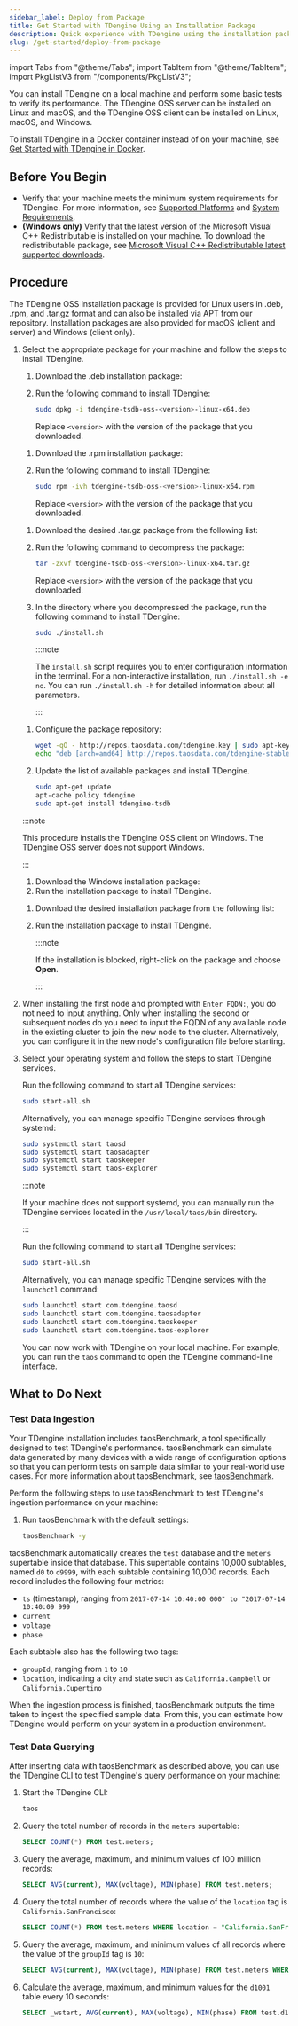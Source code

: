 ```yaml
---
sidebar_label: Deploy from Package
title: Get Started with TDengine Using an Installation Package
description: Quick experience with TDengine using the installation package
slug: /get-started/deploy-from-package
---
```


import Tabs from "@theme/Tabs";
import TabItem from "@theme/TabItem";
import PkgListV3 from "/components/PkgListV3";

You can install TDengine on a local machine and perform some basic tests to verify its performance. The TDengine OSS server can be installed on Linux and macOS, and the TDengine OSS client can be installed on Linux, macOS, and Windows.

To install TDengine in a Docker container instead of on your machine, see [Get Started with TDengine in Docker](../deploy-in-docker/).

## Before You Begin

- Verify that your machine meets the minimum system requirements for TDengine. For more information, see [Supported Platforms](../../tdengine-reference/supported-platforms/) and [System Requirements](../../operations-and-maintenance/system-requirements/).
- **(Windows only)** Verify that the latest version of the Microsoft Visual C++ Redistributable is installed on your machine. To download the redistributable package, see [Microsoft Visual C++ Redistributable latest supported downloads](https://learn.microsoft.com/en-us/cpp/windows/latest-supported-vc-redist?view=msvc-170).

## Procedure

The TDengine OSS installation package is provided for Linux users in .deb, .rpm, and .tar.gz format and can also be installed via APT from our repository. Installation packages are also provided for macOS (client and server) and Windows (client only).

1. Select the appropriate package for your machine and follow the steps to install TDengine.

   <Tabs>
   <TabItem label=".deb" value="debinst">

   1. Download the .deb installation package:
      <PkgListV3 type={6}/>
   2. Run the following command to install TDengine:

      ```bash
      sudo dpkg -i tdengine-tsdb-oss-<version>-linux-x64.deb
      ```

      Replace `<version>` with the version of the package that you downloaded.

   </TabItem>

   <TabItem label=".rpm" value="rpminst">

   1. Download the .rpm installation package:
      <PkgListV3 type={5}/>
   2. Run the following command to install TDengine:

      ```bash
      sudo rpm -ivh tdengine-tsdb-oss-<version>-linux-x64.rpm
      ```

      Replace `<version>` with the version of the package that you downloaded.

   </TabItem>

   <TabItem label=".tar.gz" value="tarinst">

   1. Download the desired .tar.gz package from the following list:
      <PkgListV3 type={0}/>
   2. Run the following command to decompress the package:

      ```bash
      tar -zxvf tdengine-tsdb-oss-<version>-linux-x64.tar.gz
      ```

      Replace `<version>` with the version of the package that you downloaded.
   3. In the directory where you decompressed the package, run the following command to install TDengine:

      ```bash
      sudo ./install.sh
      ```

      :::note

      The `install.sh` script requires you to enter configuration information in the terminal. For a non-interactive installation, run `./install.sh -e no`. You can run `./install.sh -h` for detailed information about all parameters.

      :::

   </TabItem>

   <TabItem label="APT" value="apt-get">

   1. Configure the package repository:

      ```bash
      wget -qO - http://repos.taosdata.com/tdengine.key | sudo apt-key add -
      echo "deb [arch=amd64] http://repos.taosdata.com/tdengine-stable stable main" | sudo tee /etc/apt/sources.list.d/tdengine-stable.list
      ```

   2. Update the list of available packages and install TDengine.

      ```bash
      sudo apt-get update
      apt-cache policy tdengine
      sudo apt-get install tdengine-tsdb
      ```

   </TabItem>

   <TabItem label="Windows" value="windows">

   :::note

   This procedure installs the TDengine OSS client on Windows. The TDengine OSS server does not support Windows.

   :::

   1. Download the Windows installation package:
      <PkgListV3 type={3}/>
   2. Run the installation package to install TDengine.

   </TabItem>

   <TabItem label="macOS" value="macos">

   1. Download the desired installation package from the following list:
      <PkgListV3 type={7}/>
   2. Run the installation package to install TDengine.

      :::note

      If the installation is blocked, right-click on the package and choose **Open**.

      :::

   </TabItem>
   </Tabs>

2. When installing the first node and prompted with `Enter FQDN:`, you do not need to input anything. Only when installing the second or subsequent nodes do you need to input the FQDN of any available node in the existing cluster to join the new node to the cluster. Alternatively, you can configure it in the new node's configuration file before starting.

3. Select your operating system and follow the steps to start TDengine services.

   <Tabs>
   <TabItem label="Linux" value="linux">

   Run the following command to start all TDengine services:

   ```bash
   sudo start-all.sh 
   ```

   Alternatively, you can manage specific TDengine services through systemd:

   ```bash
   sudo systemctl start taosd
   sudo systemctl start taosadapter
   sudo systemctl start taoskeeper
   sudo systemctl start taos-explorer
   ```

   :::note

   If your machine does not support systemd, you can manually run the TDengine services located in the `/usr/local/taos/bin` directory.

   :::

   </TabItem>

   <TabItem label="macOS" value="macos">

   Run the following command to start all TDengine services:

   ```bash
   sudo start-all.sh
   ```

   Alternatively, you can manage specific TDengine services with the `launchctl` command:

   ```bash
   sudo launchctl start com.tdengine.taosd
   sudo launchctl start com.tdengine.taosadapter
   sudo launchctl start com.tdengine.taoskeeper
   sudo launchctl start com.tdengine.taos-explorer
   ```

   </TabItem>
   </Tabs>

   You can now work with TDengine on your local machine. For example, you can run the `taos` command to open the TDengine command-line interface.

## What to Do Next

### Test Data Ingestion

Your TDengine installation includes taosBenchmark, a tool specifically designed to test TDengine's performance. taosBenchmark can simulate data generated by many devices with a wide range of configuration options so that you can perform tests on sample data similar to your real-world use cases. For more information about taosBenchmark, see [taosBenchmark](../../tdengine-reference/tools/taosbenchmark/).

Perform the following steps to use taosBenchmark to test TDengine's ingestion performance on your machine:

1. Run taosBenchmark with the default settings:

   ```bash
   taosBenchmark -y
   ```

taosBenchmark automatically creates the `test` database and the `meters` supertable inside that database. This supertable contains 10,000 subtables, named `d0` to `d9999`, with each subtable containing 10,000 records. Each record includes the following four metrics:

- `ts` (timestamp), ranging from `2017-07-14 10:40:00 000" to "2017-07-14 10:40:09 999`
- `current`
- `voltage`
- `phase`

Each subtable also has the following two tags:

- `groupId`, ranging from `1` to `10`
- `location`, indicating a city and state such as `California.Campbell` or `California.Cupertino`

When the ingestion process is finished, taosBenchmark outputs the time taken to ingest the specified sample data. From this, you can estimate how TDengine would perform on your system in a production environment.

### Test Data Querying

After inserting data with taosBenchmark as described above, you can use the TDengine CLI to test TDengine's query performance on your machine:

1. Start the TDengine CLI:

   ```bash
   taos
   ```

2. Query the total number of records in the `meters` supertable:

   ```sql
   SELECT COUNT(*) FROM test.meters;
   ```

3. Query the average, maximum, and minimum values of 100 million records:

   ```sql
   SELECT AVG(current), MAX(voltage), MIN(phase) FROM test.meters;
   ```

4. Query the total number of records where the value of the `location` tag is `California.SanFrancisco`:

   ```sql
   SELECT COUNT(*) FROM test.meters WHERE location = "California.SanFrancisco";
   ```

5. Query the average, maximum, and minimum values of all records where the value of the `groupId` tag is `10`:

   ```sql
   SELECT AVG(current), MAX(voltage), MIN(phase) FROM test.meters WHERE groupId = 10;
   ```

6. Calculate the average, maximum, and minimum values for the `d1001` table every 10 seconds:

   ```sql
   SELECT _wstart, AVG(current), MAX(voltage), MIN(phase) FROM test.d1001 INTERVAL(10s);
   ```

